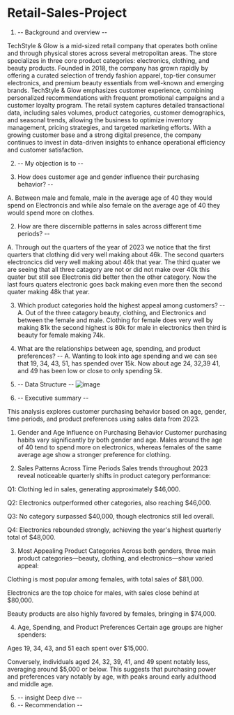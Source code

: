# Retail-Sales-Project 
1. -- Background and overview --

TechStyle & Glow is a mid-sized retail company that operates both online and through physical stores across several metropolitan areas. The store specializes in three core product categories: electronics, clothing, and beauty products. Founded in 2018, the company has grown rapidly by offering a curated selection of trendy fashion apparel, top-tier consumer electronics, and premium beauty essentials from well-known and emerging brands. TechStyle & Glow emphasizes customer experience, combining personalized recommendations with frequent promotional campaigns and a customer loyalty program. The retail system captures detailed transactional data, including sales volumes, product categories, customer demographics, and seasonal trends, allowing the business to optimize inventory management, pricing strategies, and targeted marketing efforts. With a growing customer base and a strong digital presence, the company continues to invest in data-driven insights to enhance operational efficiency and customer satisfaction.

2. -- My objection is to -- 

  1. How does customer age and gender influence their purchasing behavior? -- 

A. Between male and female, male in the average age of 40 they would spend on Electroncis and while also female on the average age of 40 they would spend more on clothes. 


  2. How are there discernible patterns in sales across different time periods? -- 

A. Through out the quarters of the year of 2023 we notice that the first quarters that clothing did very well making about 46k. The second quarters electroncics did very well making about 46k that year. The third quater we are seeing that all three catagory are not or did not make over 40k this quater but still see Electronis did better then the other category. Now the last fours quaters electronic goes back making even more then the second quater making 48k that year.                                                                                                                                              


  3. Which product categories hold the highest appeal among customers? -- 
A. Out of the three catagory beauty, clothing, and Electronics and between the female and male. Clothing for female does very well by making 81k the  second highest is 80k for male in electronics then third is beauty for female making 74k. 


  4. What are the relationships between age, spending, and product preferences? -- 
 A. Wanting to look into age spending and we can see that 19, 34, 43, 51, has spended over 15k. Now about age 24, 32,39 41, and 49 has been low or close to only spending 5k. 

 


3. -- Data Structure --
 ![image](https://github.com/user-attachments/assets/0d752f61-50c8-476c-ad6e-c2c60cc4715f)









 
4. -- Executive summary --

This analysis explores customer purchasing behavior based on age, gender, time periods, and product preferences using sales data from 2023.

1. Gender and Age Influence on Purchasing Behavior
Customer purchasing habits vary significantly by both gender and age. Males around the age of 40 tend to spend more on electronics, whereas females of the same average age show a stronger preference for clothing.

2. Sales Patterns Across Time Periods
Sales trends throughout 2023 reveal noticeable quarterly shifts in product category performance:

Q1: Clothing led in sales, generating approximately $46,000.

Q2: Electronics outperformed other categories, also reaching $46,000.

Q3: No category surpassed $40,000, though electronics still led overall.

Q4: Electronics rebounded strongly, achieving the year's highest quarterly total of $48,000.

3. Most Appealing Product Categories
Across both genders, three main product categories—beauty, clothing, and electronics—show varied appeal:

Clothing is most popular among females, with total sales of $81,000.

Electronics are the top choice for males, with sales close behind at $80,000.

Beauty products are also highly favored by females, bringing in $74,000.

4. Age, Spending, and Product Preferences
Certain age groups are higher spenders:

Ages 19, 34, 43, and 51 each spent over $15,000.

Conversely, individuals aged 24, 32, 39, 41, and 49 spent notably less, averaging around $5,000 or below.
This suggests that purchasing power and preferences vary notably by age, with peaks around early adulthood and middle age.





5. -- insight Deep dive --
6. -- Recommendation -- 
